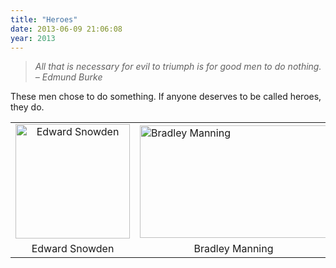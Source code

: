 ```yaml
---
title: "Heroes"
date: 2013-06-09 21:06:08
year: 2013
---
```

<blockquote><em>All that is necessary for evil to triumph is for good men to do nothing.
<br>
– Edmund Burke</em></blockquote>

<p>These men chose to do something. If anyone deserves to be called heroes, they do.</p>
<table>
<tbody>
<tr>
<td align="center"><img class="alignnone size-full wp-image-4609" alt="Edward Snowden" src="{{'/files/2013/06/edward-snowden.png' | relative_url}}" width="183" height="183" /></td>
<td valign="center"><img class="alignnone size-full wp-image-4608" alt="Bradley Manning" src="{{'/files/2013/06/Bradley-Manning-006.jpg' | relative_url}}" width="300" height="180" /></td>
</tr>
<tr>
<td align="center">Edward Snowden</td>
<td align="center">Bradley Manning</td>
</tr>
</tbody>
</table>
